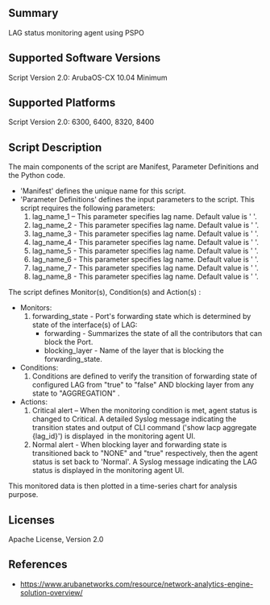 ## Summary

LAG status monitoring agent using PSPO

## Supported Software Versions

Script Version 2.0: ArubaOS-CX 10.04 Minimum

## Supported Platforms

Script Version 2.0: 6300, 6400, 8320, 8400

## Script Description

The main components of the script are Manifest, Parameter Definitions and the Python code.  

- 'Manifest' defines the unique name for this script.
- 'Parameter Definitions' defines the input parameters to the script. This script requires the following parameters: 
    1. lag_name_1 – This parameter specifies lag name. Default value is ' '.
    2. lag_name_2 - This parameter specifies lag name. Default value is ' '.
    3. lag_name_3 - This parameter specifies lag name. Default value is ' '.
    4. lag_name_4 - This parameter specifies lag name. Default value is ' '.
    5. lag_name_5 - This parameter specifies lag name. Default value is ' '.
    6. lag_name_6 - This parameter specifies lag name. Default value is ' '.
    7. lag_name_7 - This parameter specifies lag name. Default value is ' '.
    8. lag_name_8 - This parameter specifies lag name. Default value is ' '. 

The script defines Monitor(s), Condition(s) and Action(s) : 

- Monitors:   
    1. forwarding_state - Port's forwarding state which is determined by state of the interface(s) of LAG:
        - forwarding - Summarizes the state of all the contributors that can block the Port.
        - blocking_layer - Name of the layer that is blocking the forwarding_state.
- Conditions: 
    1. Conditions are defined to verify the transition of forwarding state of configured LAG from "true" to "false" AND blocking layer from any state to "AGGREGATION" .  
- Actions:
    1. Critical alert – When the monitoring condition is met, agent status is changed to Critical. A detailed Syslog message indicating the transition states and output of CLI command ('show lacp aggregate {lag_id}') is displayed  in the monitoring agent UI. 
    2. Normal alert -  When blocking layer and forwarding state is transitioned back to "NONE" and "true" respectively, then the agent status is set back to 'Normal'.  A Syslog message indicating the LAG status is displayed in the monitoring agent UI.

This monitored data is then plotted in a time-series chart for analysis purpose.

## Licenses

Apache License, Version 2.0

## References

- https://www.arubanetworks.com/resource/network-analytics-engine-solution-overview/
